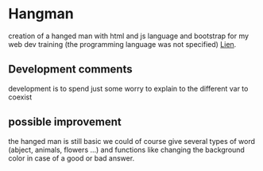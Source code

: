 # Hangman

creation of a hanged man with html and js language and bootstrap
for my web dev training (the programming language was not specified)
[Lien](https://gabrielju.github.io/Hangman/index.html).

## Development comments
development is to spend just some worry to explain to the different var to coexist

## possible improvement

the hanged man is still basic we could of course give several types of word (abject, animals, flowers ...) and functions like changing the background color in case of a good or bad answer.